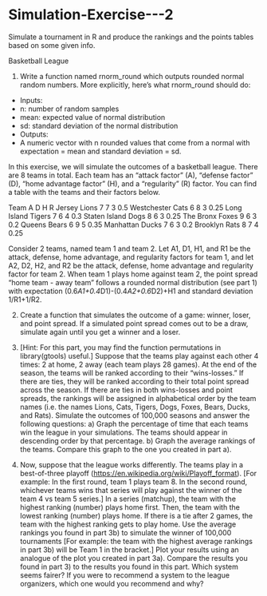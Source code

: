 # Simulation-Exercise---2
Simulate a tournament in R and produce the rankings and the points tables based on some given info.

Basketball League

1)	Write a function named rnorm_round which outputs rounded normal random numbers. More explicitly, here’s what rnorm_round should do:
-	Inputs:
-	n: number of random samples
-	mean: expected value of normal distribution
-	sd: standard deviation of the normal distribution
-	Outputs:
-	A numeric vector with n rounded values that come from a normal with expectation = mean and standard deviation = sd.

In this exercise, we will simulate the outcomes of a basketball league. There are 8 teams in total. Each team has an “attack factor” (A), “defense factor” (D), “home advantage factor” (H), and a “regularity” (R) factor. You can find a table with the teams and their factors below.

Team	A	D	H	R
Jersey Lions	7	7	3	0.5
Westchester Cats	6	8	3	0.25
Long Island Tigers	7	6	4	0.3
Staten Island Dogs	8	6	3	0.25
The Bronx Foxes	9	6	3	0.2
Queens Bears	6	9	5	0.35
Manhattan Ducks	7	6	3	0.2
Brooklyn Rats	8	7	4	0.25

Consider 2 teams, named team 1 and team 2. Let A1, D1, H1, and R1 be the attack, defense, home advantage, and regularity factors for team 1, and let A2, D2, H2, and R2 be the attack, defense, home advantage and regularity factor for team 2. When team 1 plays home against team 2, the point spread “home team - away team” follows a rounded normal distribution (see part 1) with expectation
(0.6*A1+0.4*D1)-(0.4*A2+0.6*D2)+H1 and standard deviation 1/R1+1/R2.
 
2)	Create a function that simulates the outcome of a game: winner, loser, and point spread. If a simulated point spread comes out to be a draw, simulate again until you get a winner and a loser.

3)	[Hint: For this part, you may find the function permutations in library(gtools) useful.] Suppose that the teams play against each other 4 times: 2 at home, 2 away (each team plays 28 games). At the end of the season, the teams will be ranked according to their “wins-losses.” If there are ties, they will be ranked according to their total point spread across the season. If there are ties in both wins-losses and point spreads, the rankings will be assigned in alphabetical order by the team names (i.e. the names Lions, Cats, Tigers, Dogs, Foxes, Bears, Ducks, and Rats). Simulate the outcomes of 100,000 seasons and answer the following questions:
a)	Graph the percentage of time that each teams win the league in your simulations. The teams should appear in descending order by that percentage.
b)	Graph the average rankings of the teams. Compare this graph to the one you created in part a).

4)	Now, suppose that the league works differently. The teams play in a best-of-three playoff (https://en.wikipedia.org/wiki/Playoff_format). [For example: In the first round, team 1 plays team 8. In the second round, whichever teams wins that series will play against the winner of the team 4 vs team 5 series.] In a series (matchup), the team with the highest ranking (number) plays home first. Then, the team with the lowest ranking (number) plays home. If there is a tie after 2 games, the team with the highest ranking gets to play home. Use the average rankings you found in part 3b) to simulate the winner of 100,000 tournaments [For example: the team with the highest average rankings in part 3b) will be Team 1 in the bracket.] Plot your results using an analogue of the plot you created in part 3a). Compare the results you found in part 3) to the results you found in this part. Which system seems fairer? If you were to recommend a system to the league organizers, which one would you recommend and why?
 
 


